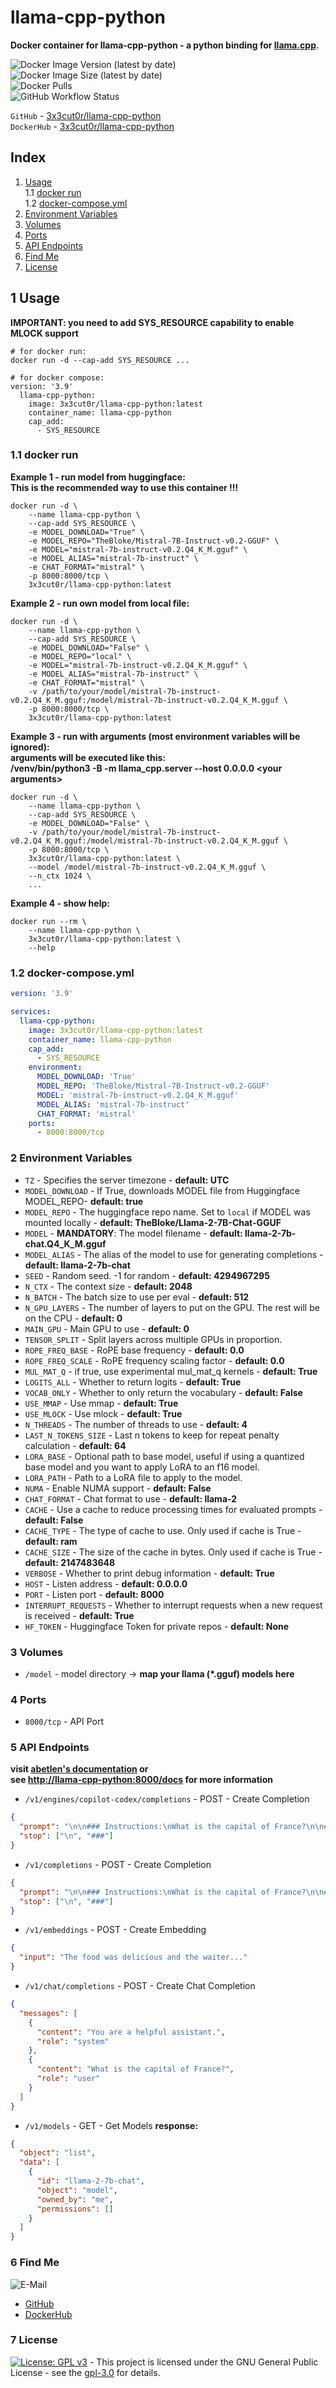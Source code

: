 # llama-cpp-python

**Docker container for llama-cpp-python - a python binding for [llama.cpp](https://github.com/ggerganov/llama.cpp).**

![Docker Image Version (latest by date)](https://img.shields.io/docker/v/3x3cut0r/llama-cpp-python)  
![Docker Image Size (latest by date)](https://img.shields.io/docker/image-size/3x3cut0r/llama-cpp-python)  
![Docker Pulls](https://img.shields.io/docker/pulls/3x3cut0r/llama-cpp-python)  
![GitHub Workflow Status](https://img.shields.io/github/actions/workflow/status/3x3cut0r/docker/llama-cpp-python.yml?branch=main)

`GitHub` - [3x3cut0r/llama-cpp-python](https://github.com/3x3cut0r/docker/tree/main/llama-cpp-python)  
`DockerHub` - [3x3cut0r/llama-cpp-python](https://hub.docker.com/r/3x3cut0r/llama-cpp-python)

## Index

1. [Usage](#usage)  
   1.1 [docker run](#docker-run)  
   1.2 [docker-compose.yml](#docker-compose)
2. [Environment Variables](#environment-variables)
3. [Volumes](#volumes)
4. [Ports](#ports)
5. [API Endpoints](#endpoints)
6. [Find Me](#findme)
7. [License](#license)

## 1 Usage <a name="usage"></a>

**IMPORTANT: you need to add SYS_RESOURCE capability to enable MLOCK support**

```shell
# for docker run:
docker run -d --cap-add SYS_RESOURCE ...

# for docker compose:
version: '3.9'
  llama-cpp-python:
    image: 3x3cut0r/llama-cpp-python:latest
    container_name: llama-cpp-python
    cap_add:
      - SYS_RESOURCE
```

### 1.1 docker run <a name="docker-run"></a>

**Example 1 - run model from huggingface:**  
**This is the recommended way to use this container !!!**

```shell
docker run -d \
    --name llama-cpp-python \
    --cap-add SYS_RESOURCE \
    -e MODEL_DOWNLOAD="True" \
    -e MODEL_REPO="TheBloke/Mistral-7B-Instruct-v0.2-GGUF" \
    -e MODEL="mistral-7b-instruct-v0.2.Q4_K_M.gguf" \
    -e MODEL_ALIAS="mistral-7b-instruct" \
    -e CHAT_FORMAT="mistral" \
    -p 8000:8000/tcp \
    3x3cut0r/llama-cpp-python:latest
```

**Example 2 - run own model from local file:**

```shell
docker run -d \
    --name llama-cpp-python \
    --cap-add SYS_RESOURCE \
    -e MODEL_DOWNLOAD="False" \
    -e MODEL_REPO="local" \
    -e MODEL="mistral-7b-instruct-v0.2.Q4_K_M.gguf" \
    -e MODEL_ALIAS="mistral-7b-instruct" \
    -e CHAT_FORMAT="mistral" \
    -v /path/to/your/model/mistral-7b-instruct-v0.2.Q4_K_M.gguf:/model/mistral-7b-instruct-v0.2.Q4_K_M.gguf \
    -p 8000:8000/tcp \
    3x3cut0r/llama-cpp-python:latest
```

**Example 3 - run with arguments (most environment variables will be ignored):**  
**arguments will be executed like this:**  
**/venv/bin/python3 -B -m llama_cpp.server --host 0.0.0.0 \<your arguments\>**

```shell
docker run -d \
    --name llama-cpp-python \
    --cap-add SYS_RESOURCE \
    -e MODEL_DOWNLOAD="False" \
    -v /path/to/your/model/mistral-7b-instruct-v0.2.Q4_K_M.gguf:/model/mistral-7b-instruct-v0.2.Q4_K_M.gguf \
    -p 8000:8000/tcp \
    3x3cut0r/llama-cpp-python:latest \
    --model /model/mistral-7b-instruct-v0.2.Q4_K_M.gguf \
    --n_ctx 1024 \
    ...
```

**Example 4 - show help:**

```shell
docker run --rm \
    --name llama-cpp-python \
    3x3cut0r/llama-cpp-python:latest \
    --help
```

### 1.2 docker-compose.yml <a name="docker-compose"></a>

```yaml
version: '3.9'

services:
  llama-cpp-python:
    image: 3x3cut0r/llama-cpp-python:latest
    container_name: llama-cpp-python
    cap_add:
      - SYS_RESOURCE
    environment:
      MODEL_DOWNLOAD: 'True'
      MODEL_REPO: 'TheBloke/Mistral-7B-Instruct-v0.2-GGUF'
      MODEL: 'mistral-7b-instruct-v0.2.Q4_K_M.gguf'
      MODEL_ALIAS: 'mistral-7b-instruct'
      CHAT_FORMAT: 'mistral'
    ports:
      - 8000:8000/tcp
```

### 2 Environment Variables <a name="environment-variables"></a>

- `TZ` - Specifies the server timezone - **default: UTC**
- `MODEL_DOWNLOAD` - If True, downloads MODEL file from Huggingface MODEL_REPO- **default: true**
- `MODEL_REPO` - The huggingface repo name. Set to `local` if MODEL was mounted locally - **default: TheBloke/Llama-2-7B-Chat-GGUF**
- `MODEL` - **MANDATORY**: The model filename - **default: llama-2-7b-chat.Q4_K_M.gguf**
- `MODEL_ALIAS` - The alias of the model to use for generating completions - **default: llama-2-7b-chat**
- `SEED` - Random seed. -1 for random - **default: 4294967295**
- `N_CTX` - The context size - **default: 2048**
- `N_BATCH` - The batch size to use per eval - **default: 512**
- `N_GPU_LAYERS` - The number of layers to put on the GPU. The rest will be on the CPU - **default: 0**
- `MAIN_GPU` - Main GPU to use - **default: 0**
- `TENSOR_SPLIT` - Split layers across multiple GPUs in proportion.
- `ROPE_FREQ_BASE` - RoPE base frequency - **default: 0.0**
- `ROPE_FREQ_SCALE` - RoPE frequency scaling factor - **default: 0.0**
- `MUL_MAT_Q` - if true, use experimental mul_mat_q kernels - **default: True**
- `LOGITS_ALL` - Whether to return logits - **default: True**
- `VOCAB_ONLY` - Whether to only return the vocabulary - **default: False**
- `USE_MMAP` - Use mmap - **default: True**
- `USE_MLOCK` - Use mlock - **default: True**
- `N_THREADS` - The number of threads to use - **default: 4**
- `LAST_N_TOKENS_SIZE` - Last n tokens to keep for repeat penalty calculation - **default: 64**
- `LORA_BASE` - Optional path to base model, useful if using a quantized base model and you want to apply LoRA to an f16 model.
- `LORA_PATH` - Path to a LoRA file to apply to the model.
- `NUMA` - Enable NUMA support - **default: False**
- `CHAT_FORMAT` - Chat format to use - **default: llama-2**
- `CACHE` - Use a cache to reduce processing times for evaluated prompts - **default: False**
- `CACHE_TYPE` - The type of cache to use. Only used if cache is True - **default: ram**
- `CACHE_SIZE` - The size of the cache in bytes. Only used if cache is True - **default: 2147483648**
- `VERBOSE` - Whether to print debug information - **default: True**
- `HOST` - Listen address - **default: 0.0.0.0**
- `PORT` - Listen port - **default: 8000**
- `INTERRUPT_REQUESTS` - Whether to interrupt requests when a new request is received - **default: True**
- `HF_TOKEN` - Huggingface Token for private repos - **default: None**

### 3 Volumes <a name="volumes"></a>

- `/model` - model directory -> **map your llama (\*.gguf) models here**

### 4 Ports <a name="ports"></a>

- `8000/tcp` - API Port

### 5 API Endpoints <a name="endpoints"></a>

**visit [abetlen's documentation](https://abetlen.github.io/llama-cpp-python/) or**  
**see [http://llama-cpp-python:8000/docs](http://localhost:8000/docs) for more information**

- `/v1/engines/copilot-codex/completions` - POST - Create Completion

```json
{
  "prompt": "\n\n### Instructions:\nWhat is the capital of France?\n\n### Response:\n",
  "stop": ["\n", "###"]
}
```

- `/v1/completions` - POST - Create Completion

```json
{
  "prompt": "\n\n### Instructions:\nWhat is the capital of France?\n\n### Response:\n",
  "stop": ["\n", "###"]
}
```

- `/v1/embeddings` - POST - Create Embedding

```json
{
  "input": "The food was delicious and the waiter..."
}
```

- `/v1/chat/completions` - POST - Create Chat Completion

```json
{
  "messages": [
    {
      "content": "You are a helpful assistant.",
      "role": "system"
    },
    {
      "content": "What is the capital of France?",
      "role": "user"
    }
  ]
}
```

- `/v1/models` - GET - Get Models
  **response:**

```json
{
  "object": "list",
  "data": [
    {
      "id": "llama-2-7b-chat",
      "object": "model",
      "owned_by": "me",
      "permissions": []
    }
  ]
}
```

### 6 Find Me <a name="findme"></a>

![E-Mail](https://img.shields.io/badge/E--Mail-julianreith%40gmx.de-red)

- [GitHub](https://github.com/3x3cut0r)
- [DockerHub](https://hub.docker.com/u/3x3cut0r)

### 7 License <a name="license"></a>

[![License: GPL v3](https://img.shields.io/badge/License-GPLv3-blue.svg)](https://www.gnu.org/licenses/gpl-3.0) - This project is licensed under the GNU General Public License - see the [gpl-3.0](https://www.gnu.org/licenses/gpl-3.0.en.html) for details.
